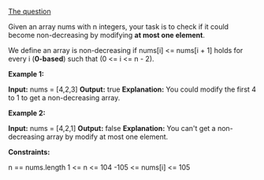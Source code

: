 [The question](https://leetcode.com/problems/non-decreasing-array/)

Given an array nums with n integers, your task is to check if it could become non-decreasing by modifying **at most one element**.

We define an array is non-decreasing if nums[i] <= nums[i + 1] holds for every i (**0-based**) such that (0 <= i <= n - 2).


**Example 1:**

**Input:** nums = [4,2,3]
**Output:** true
**Explanation:** You could modify the first 4 to 1 to get a non-decreasing array.

**Example 2:**

**Input:** nums = [4,2,1]
**Output:** false
**Explanation:** You can't get a non-decreasing array by modify at most one element.

**Constraints:**

n == nums.length
1 <= n <= 104
-105 <= nums[i] <= 105
